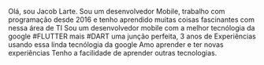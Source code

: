 Olá, sou Jacob Larte. 
Sou um desenvolvedor Mobile, trabalho com programação desde 2016 e tenho aprendido muitas coisas fascinantes com nessa área de TI
Sou um desenvolvedor mobile com a  melhor tecnólogia da google #FLUTTER mais #DART uma  junção perfeita, 3 anos de Experiências usando essa linda tecnólogia da google
Amo aprender e ter novas experiências
Tenho a facilidade de aprender outras tecnologias.
